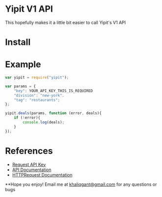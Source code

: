 # Yipit V1 API

This hopefully makes it a little bit easier to call Yipit's V1 API

# Install #

# Example #

```js
var yipit = require("yipit");

var params = {
    "key": YOUR_API_KEY_THIS_IS_REQUIRED
    "division": "new-york".
    "tag": "restaurants";
};

yipit.deals(params, function (error, deals){
    if (!error){
        console.log(deals);
    }
});

```

# References #
- [Request API Key](http://yipit.com/about/api/)
- [API Documentation](http://yipit.com/about/api/documentation/)
- [HTTPRequest Documentation](https://github.com/keverw/HTTPRequest)

**Hope you enjoy! Email me at khaliqgant@gmail.com for any questions or bugs